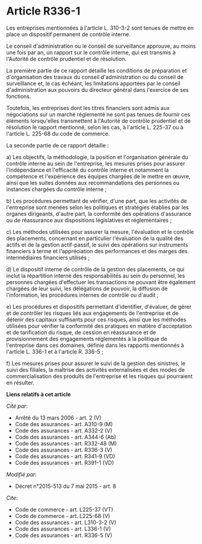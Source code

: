 # Article R336-1

Les entreprises mentionnées à l'article L. 310-3-2 sont tenues de mettre en place un dispositif permanent de contrôle
interne. 

Le conseil d'administration ou le conseil de surveillance approuve, au moins une fois par an, un rapport sur le contrôle
interne, qui est transmis à l'Autorité de contrôle prudentiel et de résolution. 

La première partie de ce rapport détaille les conditions de préparation et d'organisation des travaux du conseil
d'administration ou du conseil de surveillance et, le cas échéant, les limitations apportées par le conseil d'administration
aux pouvoirs du directeur général dans l'exercice de ses fonctions. 

Toutefois, les entreprises dont les titres financiers sont admis aux négociations sur un marché réglementé ne sont pas tenues
de fournir ces éléments lorsqu'elles transmettent à l'Autorité de contrôle prudentiel et de résolution le rapport mentionné,
selon les cas, à l'article L. 225-37 ou à l'article L. 225-68 du code de commerce. 

La seconde partie de ce rapport détaille : 

a) Les objectifs, la méthodologie, la position et l'organisation générale du contrôle interne au sein de l'entreprise, les
mesures prises pour assurer l'indépendance et l'efficacité du contrôle interne et notamment la compétence et l'expérience des
équipes chargées de le mettre en œuvre, ainsi que les suites données aux recommandations des personnes ou instances chargées
du contrôle interne ; 

b) Les procédures permettant de vérifier, d'une part, que les activités de l'entreprise sont menées selon les politiques et
stratégies établies par les organes dirigeants, d'autre part, la conformité des opérations d'assurance ou de réassurance aux
dispositions législatives et réglementaires ; 

c) Les méthodes utilisées pour assurer la mesure, l'évaluation et le contrôle des placements, concernant en particulier
l'évaluation de la qualité des actifs et de la gestion actif-passif, le suivi des opérations sur instruments financiers à
terme et l'appréciation des performances et des marges des intermédiaires financiers utilisés ; 

d) Le dispositif interne de contrôle de la gestion des placements, ce qui inclut la répartition interne des responsabilités
au sein du personnel, les personnes chargées d'effectuer les transactions ne pouvant être également chargées de leur suivi,
les délégations de pouvoir, la diffusion de l'information, les procédures internes de contrôle ou d'audit ; 

e) Les procédures et dispositifs permettant d'identifier, d'évaluer, de gérer et de contrôler les risques liés aux
engagements de l'entreprise et de détenir des capitaux suffisants pour ces risques, ainsi que les méthodes utilisées pour
vérifier la conformité des pratiques en matière d'acceptation et de tarification du risque, de cession en réassurance et de
provisionnement des engagements réglementés à la politique de l'entreprise dans ces domaines, définie dans les rapports
mentionnés à l'article L. 336-1 et à l'article R. 336-5 ; 

f) Les mesures prises pour assurer le suivi de la gestion des sinistres, le suivi des filiales, la maîtrise des activités
externalisées et des modes de commercialisation des produits de l'entreprise et les risques qui pourraient en résulter.

**Liens relatifs à cet article**

_Cité par_:

  - Arrêté du 13 mars 2006 - art. 2 (V)
  - Code des assurances - art. A310-9 (M)
  - Code des assurances - art. A332-2 (V)
  - Code des assurances - art. A344-6 (Ab)
  - Code des assurances - art. R332-48 (M)
  - Code des assurances - art. R336-3 (V)
  - Code des assurances - art. R341-9 (VD)
  - Code des assurances - art. R391-1 (VD)

_Modifié par_:

  - Décret n°2015-513 du 7 mai 2015 - art. 8

_Cite_:

  - Code de commerce - art. L225-37 (VT)
  - Code de commerce - art. L225-68 (V)
  - Code des assurances - art. L310-3-2 (V)
  - Code des assurances - art. L336-1 (V)
  - Code des assurances - art. R336-5 (V)
